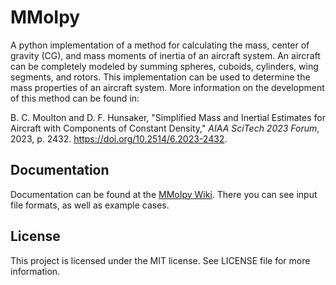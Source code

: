 # MMoIpy
A python implementation of a method for calculating the mass, center of gravity (CG), and mass moments of inertia of an aircraft system. An aircraft can be completely modeled by summing spheres, cuboids, cylinders, wing segments, and rotors. This implementation can be used to determine the mass properties of an aircraft system. More information on the development of this method can be found in:

B. C. Moulton and D. F. Hunsaker, "Simplified Mass and Inertial Estimates for Aircraft with Components of Constant Density," *AIAA SciTech 2023 Forum*, 2023, p. 2432. <https://doi.org/10.2514/6.2023-2432>.

## Documentation
Documentation can be found at the [MMoIpy Wiki](https://github.com/benjaminmoulton/MMoIpy/wiki). There you can see input file formats, as well as example cases.

## License
This project is licensed under the MIT license. See LICENSE file for more information.
